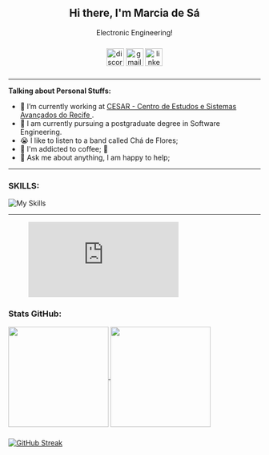 
 <h2 align="center">Hi there, I'm Marcia de Sá</h2>
  <p align="center">Electronic Engineering!</p>

###
<div align="center">
  <img src="https://img.shields.io/static/v1?message=Discord&logo=discord&label=&color=7289DA&logoColor=white&labelColor=&style=for-the-badge" height="35" alt="discord logo" />
  <img src="https://img.shields.io/static/v1?message=Gmail&logo=gmail&label=&color=D14836&logoColor=white&labelColor=&style=for-the-badge" height="35" alt="gmail logo"  />
  <a href="https://www.linkedin.com/in/mdsds/"><img src="https://img.shields.io/static/v1?message=LinkedIn&logo=linkedin&label=&color=0077B5&logoColor=white&labelColor=&style=for-the-badge" height="35" alt="linkedin logo" /></a>
</div>

###


<hr>

**Talking about Personal Stuffs:**

- 💼 I’m currently working at [CESAR - Centro de Estudos e Sistemas Avançados do Recife ](https://www.cesar.org.br/).
- 📝 I am currently pursuing a postgraduate degree in Software Engineering.
- 😭 I like to listen to a band called Chá de Flores;
- 🤔 I'm addicted to coffee; 🌱
- 💬 Ask me about anything, I am happy to help;

<hr>

 ### SKILLS: 
![My Skills](https://skillicons.dev/icons?i=cpp,py,java,vscode,arduino,androidstudio,github,linux,md,raspberrypi&theme=light)          
          
<hr>
<!--START_SECTION:waka-->
<figure><embed src="https://wakatime.com/share/@5518f3a8-9a82-467d-8346-3a7f2ae18a61/2121b6ad-46f3-46a2-9e64-938a6c5a09e7.svg"></embed></figure>
<!--END_SECTION:waka-->


### Stats GitHub:
<a href="https://github.com/mdsds-elt/github-readme-mdsds-elt">
  <img height=200 align="center" src="https://github-readme-stats.vercel.app/api?username=mdsds-elt" />
</a>
<a href="https://github.com/mdsds-elt/convoychat">
  <img height=200 align="center" src="https://github-readme-stats.vercel.app/api/top-langs?username=mdsds-elt&layout=compact&langs_count=8&card_width=320" />
</a>

###



[![GitHub Streak](https://github-readme-streak-stats.herokuapp.com/?user=mdsds-elt)](https://git.io/streak-stats)


###


